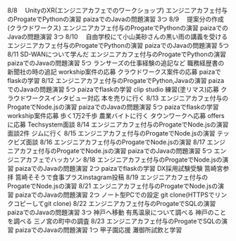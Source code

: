 8/8
　UnityのXR(エンジニアカフェでのワークショップ)
  エンジニアカフェ付与のProgateでPythonの演習
  paizaでのJavaの問題演習 3つ
8/9
　提案分の作成(クラウドワークス)
  エンジニアカフェ付与のProgateでPythonの演習
  paizaでのJavaの問題演習 3つ
8/10
　自由学校にて小山美砂さんの黒い雨の講義を受ける
  エンジニアカフェ付与のProgateでPythonの演習
  paizaでのJavaの問題演習 5つ
8/11
  SD-WANについて学んだ
  エンジニアカフェ付与のProgateでPythonの演習
  paizaでのJavaの問題演習 5つ
  ランサーズの仕事経験の追記など
  職務経歴書の新聞社の時の追記
  workship案件の応募
  クラウドワークス案件の応募
  paizaでflaskの学習
8/12
  エンジニアカフェ付与のProgateでPython,Javaの演習
  paizaでのJavaの問題演習 5つ
  paizaでflaskの学習
  clip studio 練習(塗リマス)応募
  クラウドワークスインタビュー対応
  本を売りに行く
8/13
  エンジニアカフェ付与のProgateでNode.jsの演習
  paizaでのJavaの問題演習 5つ
  paizaでflaskの学習
  workship案件応募
  歩く1万2千歩
  農業バイトに行く
  タウンワークへ応募
  offersに応募
  Techsystem面談
8/14
  エンジニアカフェ付与のProgateでNode.jsの演習
  面談2件
  ジムに行く
8/15
  エンジニアカフェ付与のProgateでNode.jsの演習
  テックビズ面談
8/16
  エンジニアカフェ付与のProgateでNode.jsの演習
8/17
  エンジニアカフェ付与のProgateでNode.jsの演習
  paizaでのJavaの問題演習 5つ
  エンジニアカフェでハッカソン
8/18
  エンジニアカフェ付与のProgateでNode.jsの演習
  paizaでのJavaの問題演習 2つ
  paizaでflaskの学習
  DX採用試験受験
  筥崎宮参拝
  筥崎そそうで食事プラスinstagram投稿
8/19
  エンジニアカフェ付与のProgateでNode.jsの演習
8/21
  エンジニアカフェ付与のProgateでNode.jsの演習
  paizaでのJavaの問題演習 2つ
  ノート型PCでの設定 git clone(HTTPSでリンクコピーしてgit clone)
8/22
  エンジニアカフェ付与のProgateでSQLの演習
  paizaでのJavaの問題演習 3つ
  神戸へ移動
  有馬温泉について調べる
  神戸のことを調べる
  三ノ宮の町中の調査
8/23
  エンジニアカフェ付与のProgateでSQLの演習
  paizaでのJavaの問題演習 1つ
  甲子園応援
  灘御所試飲と学習
  